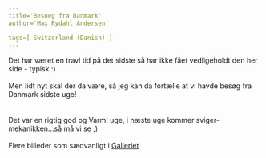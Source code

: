 ```yaml
---
title='Besoeg fra Danmark'
author='Max Rydahl Andersen'

tags=[ Switzerland (Danish) ]
---
```

<div><p>Det har været en travl tid på det sidste så har ikke fået vedligeholdt den her side - typisk :)
<br><br>
Men lidt nyt skal der da være, så jeg kan da fortælle at vi havde besøg fra Danmark sidste uge!
<br><br><img src="http://www.xam.dk/coppermine/albums/wpw-20050630/IMG_1424.JPG" alt=""><br><br>
Det var en rigtig god og Varm! uge, i næste uge kommer sviger-mekanikken...så må vi se ,)
<br><br>
Flere billeder som sædvanligt i <a href="http://www.xam.dk/coppermine/thumbnails.php?album=50">Galleriet</a></p></div>
